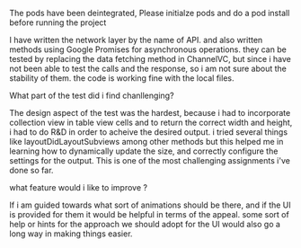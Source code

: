 <?xml version="1.0" encoding="UTF-8" standalone="no"?>
<document type="com.apple.InterfaceBuilder3.CocoaTouch.XIB" version="3.0" toolsVersion="13142" targetRuntime="iOS.CocoaTouch" propertyAccessControl="none" useAutolayout="YES" useTraitCollections="YES" useSafeAreas="YES" colorMatched="YES">
    <dependencies>
        <plugIn identifier="com.apple.InterfaceBuilder.IBCocoaTouchPlugin" version="12042"/>
    </dependencies>
    <objects>
        <placeholder placeholderIdentifier="IBFilesOwner" id="-1" userLabel="File's Owner"/>
        <placeholder placeholderIdentifier="IBFirstResponder" id="-2" customClass="UIResponder"/>
    </objects>
</document>


The pods have been deintegrated, Please initialze pods and do a pod install before running the project

I have written the network layer by the name of API. and also written methods using Google Promises for asynchronous operations. they can be tested by replacing the data fetching method in ChannelVC, but since i have not been able to test the calls and the response, so i am not sure about the stability of them. the code is working fine with the local files. 


What part of the test did i find chanllenging?

The design aspect of the test was the hardest, because i had to incorporate collection view in table view cells and to return the correct width and height, i had to do R&D in order to acheive the desired output. i tried several things like layoutDidLayoutSubviews among other methods but this helped me in learning how to dynamically update the size, and correctly configure the settings for the output. This is one of the most challenging assignments i've done so far.


what feature would i like to improve ? 

If i am guided towards what sort of animations should be there, and if the UI is provided for them it would be helpful in terms of the appeal. some sort of help or hints for the approach we should adopt for the UI would also go a long way in making things easier. 
